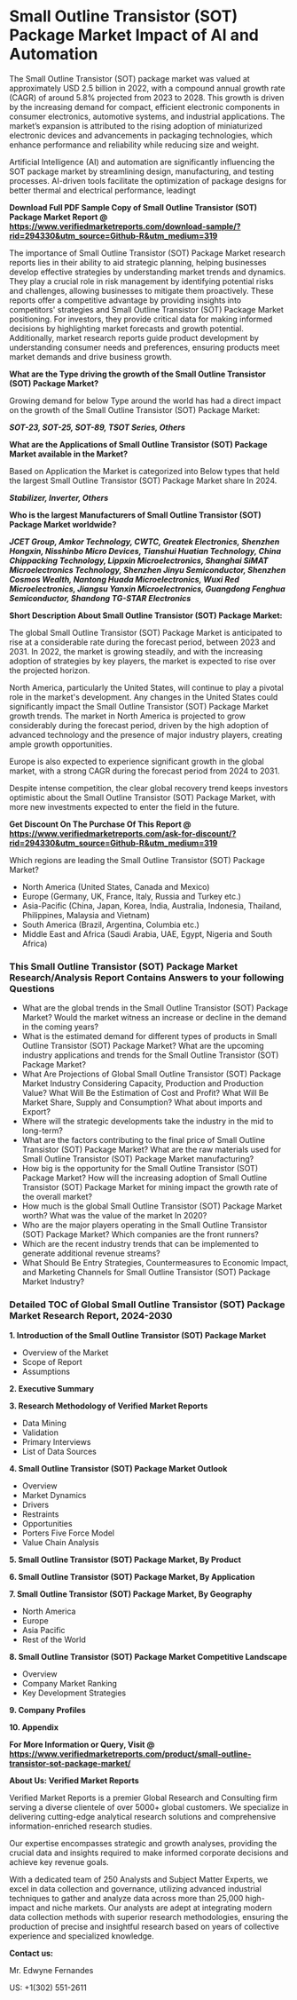 <meta name="title" content="Global Small Outline Transistor (SOT) Package Market Impact of AI and Automation"><meta name="description" content="The Small Outline Transistor (SOT) package market was valued at approximately USD 2.5 billion in 2022, with a compound annual growth rate (CAGR) of around 5.8% project"><meta name="title" content="Small Outline Transistor (SOT) Package Market Size, Share, Scope, Trends, Growth, Opportunities, Analysis, Forecast"><h1>Small Outline Transistor (SOT) Package Market Impact of AI and Automation</h1><p>The Small Outline Transistor (SOT) package market was valued at approximately USD 2.5 billion in 2022, with a compound annual growth rate (CAGR) of around 5.8% projected from 2023 to 2028. This growth is driven by the increasing demand for compact, efficient electronic components in consumer electronics, automotive systems, and industrial applications. The market’s expansion is attributed to the rising adoption of miniaturized electronic devices and advancements in packaging technologies, which enhance performance and reliability while reducing size and weight.</p><p>Artificial Intelligence (AI) and automation are significantly influencing the SOT package market by streamlining design, manufacturing, and testing processes. AI-driven tools facilitate the optimization of package designs for better thermal and electrical performance, leadingt</p><p id="" class=""><strong>Download Full PDF Sample Copy of Small Outline Transistor (SOT) Package Market Report @ <a href="https://www.verifiedmarketreports.com/download-sample/?rid=294330&utm_source=Github-R&utm_medium=319" target="_blank">https://www.verifiedmarketreports.com/download-sample/?rid=294330&utm_source=Github-R&utm_medium=319</a></strong></p><p>The importance of&nbsp;Small Outline Transistor (SOT) Package Market research reports lies in their ability to aid strategic planning, helping businesses develop effective strategies by understanding market trends and dynamics. They play a crucial role in risk management by identifying potential risks and challenges, allowing businesses to mitigate them proactively. These reports offer a competitive advantage by providing insights into competitors' strategies and Small Outline Transistor (SOT) Package Market positioning. For investors, they provide critical data for making informed decisions by highlighting market forecasts and growth potential. Additionally, market research reports guide product development by understanding consumer needs and preferences, ensuring products meet market demands and drive business growth.</p><p><strong>What are the&nbsp;Type driving the growth of the Small Outline Transistor (SOT) Package Market?</strong></p><p id="" class="">Growing demand for below Type around the world has had a direct impact on the growth of the Small Outline Transistor (SOT) Package Market:</p><em><strong>SOT-23, SOT-25, SOT-89, TSOT Series, Others</strong></em></p><strong>What are the&nbsp;Applications&nbsp;of Small Outline Transistor (SOT) Package Market available in the Market?</strong></p><p id="" class="">Based on Application the Market is categorized into Below types that held the largest Small Outline Transistor (SOT) Package Market share In 2024.</p><em><strong>Stabilizer, Inverter, Others</strong></em></p><strong>Who is the largest Manufacturers of Small Outline Transistor (SOT) Package Market worldwide?</strong></p><p><em><strong>JCET Group, Amkor Technology, CWTC, Greatek Electronics, Shenzhen Hongxin, Nisshinbo Micro Devices, Tianshui Huatian Technology, China Chippacking Technology, Lippxin Microelectronics, Shanghai SiMAT Microelectronics Technology, Shenzhen Jinyu Semiconductor, Shenzhen Cosmos Wealth, Nantong Huada Microelectronics, Wuxi Red Microelectronics, Jiangsu Yanxin Microelectronics, Guangdong Fenghua Semiconductor, Shandong TG-STAR Electronics</strong></em></p><p id="" class=""><strong>Short Description About Small Outline Transistor (SOT) Package Market:</strong></p><p>The global Small Outline Transistor (SOT) Package Market is anticipated to rise at a considerable rate during the forecast period, between 2023 and 2031. In 2022, the market is growing steadily, and with the increasing adoption of strategies by key players, the market is expected to rise over the projected horizon.</p><p>North America, particularly the United States, will continue to play a pivotal role in the market's development. Any changes in the United States could significantly impact the Small Outline Transistor (SOT) Package Market growth trends. The market in North America is projected to grow considerably during the forecast period, driven by the high adoption of advanced technology and the presence of major industry players, creating ample growth opportunities.</p><p>Europe is also expected to experience significant growth in the global market, with a strong CAGR during the forecast period from 2024 to 2031.</p><p>Despite intense competition, the clear global recovery trend keeps investors optimistic about the Small Outline Transistor (SOT) Package Market, with more new investments expected to enter the field in the future.</p><p id="" class=""><strong>Get Discount On The Purchase Of This Report @ <a href="https://www.verifiedmarketreports.com/ask-for-discount/?rid=294330&utm_source=Github-R&utm_medium=319" target="_blank">https://www.verifiedmarketreports.com/ask-for-discount/?rid=294330&utm_source=Github-R&utm_medium=319</a></strong></p>Which regions are leading the Small Outline Transistor (SOT) Package Market?</p><ul><li>North America (United States, Canada and Mexico)</li><li>Europe (Germany, UK, France, Italy, Russia and Turkey etc.)</li><li>Asia-Pacific (China, Japan, Korea, India, Australia, Indonesia, Thailand, Philippines, Malaysia and Vietnam)</li><li>South America (Brazil, Argentina, Columbia etc.)</li><li>Middle East and Africa (Saudi Arabia, UAE, Egypt, Nigeria and South Africa)</li></ul><h3 id="" class="">This Small Outline Transistor (SOT) Package Market Research/Analysis Report Contains Answers to your following Questions</h3><ul><li>What are the global trends in the Small Outline Transistor (SOT) Package Market? Would the market witness an increase or decline in the demand in the coming years?</li><li>What is the estimated demand for different types of products in Small Outline Transistor (SOT) Package Market? What are the upcoming industry applications and trends for the Small Outline Transistor (SOT) Package Market?</li><li>What Are Projections of Global Small Outline Transistor (SOT) Package Market Industry Considering Capacity, Production and Production Value? What Will Be the Estimation of Cost and Profit? What Will Be Market Share, Supply and Consumption? What about imports and Export?</li><li>Where will the strategic developments take the industry in the mid to long-term?</li><li>What are the factors contributing to the final price of Small Outline Transistor (SOT) Package Market? What are the raw materials used for Small Outline Transistor (SOT) Package Market manufacturing?</li><li>How big is the opportunity for the Small Outline Transistor (SOT) Package Market? How will the increasing adoption of Small Outline Transistor (SOT) Package Market for mining impact the growth rate of the overall market?</li><li>How much is the global Small Outline Transistor (SOT) Package Market worth? What was the value of the market In 2020?</li><li>Who are the major players operating in the Small Outline Transistor (SOT) Package Market? Which companies are the front runners?</li><li>Which are the recent industry trends that can be implemented to generate additional revenue streams?</li><li>What Should Be Entry Strategies, Countermeasures to Economic Impact, and Marketing Channels for Small Outline Transistor (SOT) Package Market Industry?</li></ul><h3 id="" class="">Detailed TOC of Global Small Outline Transistor (SOT) Package Market Research Report, 2024-2030</h3><p id="" class=""><strong>1. Introduction of the Small Outline Transistor (SOT) Package Market</strong></p><ul><li>Overview of the Market</li><li>Scope of Report</li><li>Assumptions</li></ul><p id="" class=""><strong>2. Executive Summary</strong></p><p id="" class=""><strong>3. Research Methodology of Verified Market Reports</strong></p><ul><li>Data Mining</li><li>Validation</li><li>Primary Interviews</li><li>List of Data Sources</li></ul><p id="" class=""><strong>4. Small Outline Transistor (SOT) Package Market Outlook</strong></p><ul><li>Overview</li><li>Market Dynamics</li><li>Drivers</li><li>Restraints</li><li>Opportunities</li><li>Porters Five Force Model</li><li>Value Chain Analysis</li></ul><p id="" class=""><strong>5. Small Outline Transistor (SOT) Package Market, By Product</strong></p><p id="" class=""><strong>6. Small Outline Transistor (SOT) Package Market, By Application</strong></p><p id="" class=""><strong>7. Small Outline Transistor (SOT) Package Market, By Geography</strong></p><ul><li>North America</li><li>Europe</li><li>Asia Pacific</li><li>Rest of the World</li></ul><p id="" class=""><strong>8. Small Outline Transistor (SOT) Package Market Competitive Landscape</strong></p><ul><li>Overview</li><li>Company Market Ranking</li><li>Key Development Strategies</li></ul><p id="" class=""><strong>9. Company Profiles</strong></p><p id="" class=""><strong>10. Appendix</strong></p><p id="" class=""><strong>For More Information or Query, Visit @ <a href="https://www.verifiedmarketreports.com/product/small-outline-transistor-sot-package-market/" target="_blank">https://www.verifiedmarketreports.com/product/small-outline-transistor-sot-package-market/</a></strong></p><p id="" class=""><strong>About Us: Verified Market Reports</strong></p><p id="" class="">Verified Market Reports is a premier Global Research and Consulting firm serving a diverse clientele of over 5000+ global customers. We specialize in delivering cutting-edge analytical research solutions and comprehensive information-enriched research studies.</p><p id="" class="">Our expertise encompasses strategic and growth analyses, providing the crucial data and insights required to make informed corporate decisions and achieve key revenue goals.</p><p id="" class="">With a dedicated team of 250 Analysts and Subject Matter Experts, we excel in data collection and governance, utilizing advanced industrial techniques to gather and analyze data across more than 25,000 high-impact and niche markets. Our analysts are adept at integrating modern data collection methods with superior research methodologies, ensuring the production of precise and insightful research based on years of collective experience and specialized knowledge.</p><p id="" class=""><strong>Contact us:</strong></p><p id="" class="">Mr. Edwyne Fernandes</p><p id="" class="">US: +1(302) 551-2611</p>